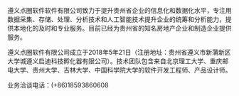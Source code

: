 遵义点圈软件软件有限公司致力于提升贵州省企业的信息化和数据化水平，专注用数据采集、存储、处理、分析技术和人工智能技术提升企业的统筹和分析能力，提供本地化的及时和专业服务。目前已经为贵州省的知名房地产企业和制造企业提供服务。

遵义点圈软件有限公司成立于2018年5年21日（注册地址：贵州省遵义市新蒲新区大学城遵义启迪科技孵化器有限公司）。技术团队包含来自北京理工大学、重庆邮电大学、贵州大学、吉林大学、中国科学院大学的软件开发工程师、产品设计师。

业务洽谈电话：(+86)18593860608

